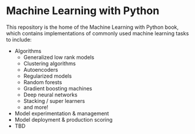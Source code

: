 # Machine Learning with Python

This repository is the home of the Machine Learning with Python book, which contains implementations of commonly used machine learning tasks to include:

* Algorithms
   - Generalized low rank models
   - Clustering algorithms
   - Autoencoders
   - Regularized models
   - Random forests
   - Gradient boosting machines
   - Deep neural networks
   - Stacking / super learners
   - and more!
* Model experimentation & management
* Model deployment & production scoring
* TBD
